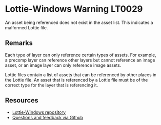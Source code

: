 ﻿[comment]: # (name:InvalidAssetReferenceFromLayer)
[comment]: # (text:{layerType} referenced asset {assetRefId} of type {assetType} which is invalid. Expected an asset of type {expectedAssetType}.)

# Lottie-Windows Warning LT0029

An asset being referenced does not exist in the asset list. This indicates a malformed Lottie file.

## Remarks
Each type of layer can only reference certain types of assets. For example, a precomp layer can reference other layers but cannot reference an image asset, or an image layer can only reference image assets.

Lottie files contain a list of assets that can be referenced by other places in the Lottie file. An
asset that is referenced by a Lottie file must be of the correct type for the layer that is referencing it.

## Resources

* [Lottie-Windows repository](https://aka.ms/lottie)
* [Questions and feedback via Github](https://github.com/windows-toolkit/Lottie-Windows/issues)
